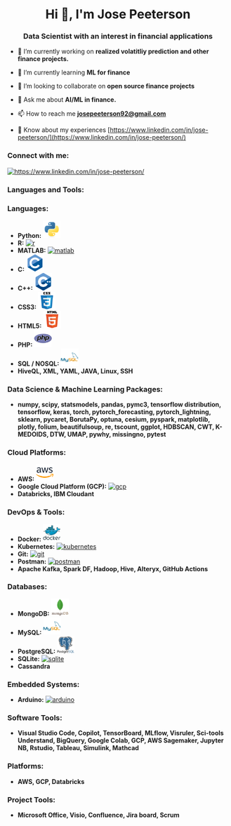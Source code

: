 <h1 align="center">Hi 👋, I'm Jose Peeterson</h1>
<h3 align="center">Data Scientist with an interest in financial applications</h3>

- 🔭 I’m currently working on **realized volatitliy prediction and other finance projects.**

- 🌱 I’m currently learning **ML for finance**

- 👯 I’m looking to collaborate on **open source finance projects**

- 💬 Ask me about **AI/ML in finance.**

- 📫 How to reach me **josepeeterson92@gmail.com**

- 📄 Know about my experiences [https://www.linkedin.com/in/jose-peeterson/](https://www.linkedin.com/in/jose-peeterson/)

<h3 align="left">Connect with me:</h3>
<p align="left">
<a href="https://linkedin.com/in/https://www.linkedin.com/in/jose-peeterson/" target="blank"><img align="center" src="https://raw.githubusercontent.com/rahuldkjain/github-profile-readme-generator/master/src/images/icons/Social/linked-in-alt.svg" alt="https://www.linkedin.com/in/jose-peeterson/" height="30" width="40" /></a>
</p>
<h3 align="left">Languages and Tools:</h3>

### Languages:
- **Python:** <a href="https://www.python.org" target="_blank" rel="noreferrer"><img src="https://raw.githubusercontent.com/devicons/devicon/master/icons/python/python-original.svg" alt="python" width="40" height="40"/></a>
- **R:** <a href="https://www.r-project.org/" target="_blank" rel="noreferrer"><img src="https://www.r-project.org/logo/Rlogo.svg" alt="r" width="40" height="40"/></a>
- **MATLAB:** <a href="https://www.mathworks.com/" target="_blank" rel="noreferrer"><img src="https://upload.wikimedia.org/wikipedia/commons/2/21/Matlab_Logo.png" alt="matlab" width="40" height="40"/></a>
- **C:** <a href="https://www.cprogramming.com/" target="_blank" rel="noreferrer"><img src="https://raw.githubusercontent.com/devicons/devicon/master/icons/c/c-original.svg" alt="c" width="40" height="40"/></a>
- **C++:** <a href="https://www.w3schools.com/cpp/" target="_blank" rel="noreferrer"><img src="https://raw.githubusercontent.com/devicons/devicon/master/icons/cplusplus/cplusplus-original.svg" alt="cplusplus" width="40" height="40"/></a>
- **CSS3:** <a href="https://www.w3schools.com/css/" target="_blank" rel="noreferrer"><img src="https://raw.githubusercontent.com/devicons/devicon/master/icons/css3/css3-original-wordmark.svg" alt="css3" width="40" height="40"/></a>
- **HTML5:** <a href="https://www.w3.org/html/" target="_blank" rel="noreferrer"><img src="https://raw.githubusercontent.com/devicons/devicon/master/icons/html5/html5-original-wordmark.svg" alt="html5" width="40" height="40"/></a>
- **PHP:** <a href="https://www.php.net" target="_blank" rel="noreferrer"><img src="https://raw.githubusercontent.com/devicons/devicon/master/icons/php/php-original.svg" alt="php" width="40" height="40"/></a>
- **SQL / NOSQL:** <a href="https://www.mysql.com/" target="_blank" rel="noreferrer"><img src="https://raw.githubusercontent.com/devicons/devicon/master/icons/mysql/mysql-original-wordmark.svg" alt="mysql" width="40" height="40"/></a>
- **HiveQL, XML, YAML, JAVA, Linux, SSH**

### Data Science & Machine Learning Packages:
- **numpy, scipy, statsmodels, pandas, pymc3, tensorflow distribution, tensorflow, keras, torch, pytorch_forecasting, pytorch_lightning, sklearn, pycaret, BorutaPy, optuna, cesium, pyspark, matplotlib, plotly, folium, beautifulsoup, re, tscount, ggplot, HDBSCAN, CWT, K-MEDOIDS, DTW, UMAP, pywhy, missingno, pytest**

### Cloud Platforms:
- **AWS:** <a href="https://aws.amazon.com" target="_blank" rel="noreferrer"><img src="https://raw.githubusercontent.com/devicons/devicon/master/icons/amazonwebservices/amazonwebservices-original-wordmark.svg" alt="aws" width="40" height="40"/></a>
- **Google Cloud Platform (GCP):** <a href="https://cloud.google.com" target="_blank" rel="noreferrer"><img src="https://www.vectorlogo.zone/logos/google_cloud/google_cloud-icon.svg" alt="gcp" width="40" height="40"/></a>
- **Databricks, IBM Cloudant**

### DevOps & Tools:
- **Docker:** <a href="https://www.docker.com/" target="_blank" rel="noreferrer"><img src="https://raw.githubusercontent.com/devicons/devicon/master/icons/docker/docker-original-wordmark.svg" alt="docker" width="40" height="40"/></a>
- **Kubernetes:** <a href="https://kubernetes.io" target="_blank" rel="noreferrer"><img src="https://www.vectorlogo.zone/logos/kubernetes/kubernetes-icon.svg" alt="kubernetes" width="40" height="40"/></a>
- **Git:** <a href="https://git-scm.com/" target="_blank" rel="noreferrer"><img src="https://www.vectorlogo.zone/logos/git-scm/git-scm-icon.svg" alt="git" width="40" height="40"/></a>
- **Postman:** <a href="https://postman.com" target="_blank" rel="noreferrer"><img src="https://www.vectorlogo.zone/logos/getpostman/getpostman-icon.svg" alt="postman" width="40" height="40"/></a>
- **Apache Kafka, Spark DF, Hadoop, Hive, Alteryx, GitHub Actions**

### Databases:
- **MongoDB:** <a href="https://www.mongodb.com/" target="_blank" rel="noreferrer"><img src="https://raw.githubusercontent.com/devicons/devicon/master/icons/mongodb/mongodb-original-wordmark.svg" alt="mongodb" width="40" height="40"/></a>
- **MySQL:** <a href="https://www.mysql.com/" target="_blank" rel="noreferrer"><img src="https://raw.githubusercontent.com/devicons/devicon/master/icons/mysql/mysql-original-wordmark.svg" alt="mysql" width="40" height="40"/></a>
- **PostgreSQL:** <a href="https://www.postgresql.org" target="_blank" rel="noreferrer"><img src="https://raw.githubusercontent.com/devicons/devicon/master/icons/postgresql/postgresql-original-wordmark.svg" alt="postgresql" width="40" height="40"/></a>
- **SQLite:** <a href="https://www.sqlite.org/" target="_blank" rel="noreferrer"><img src="https://www.vectorlogo.zone/logos/sqlite/sqlite-icon.svg" alt="sqlite" width="40" height="40"/></a>
- **Cassandra**

### Embedded Systems:
- **Arduino:** <a href="https://www.arduino.cc/" target="_blank" rel="noreferrer"><img src="https://cdn.worldvectorlogo.com/logos/arduino-1.svg" alt="arduino" width="40" height="40"/></a>

### Software Tools:
- **Visual Studio Code, Copilot, TensorBoard, MLflow, Visruler, Sci-tools Understand, BigQuery, Google Colab, GCP, AWS Sagemaker, Jupyter NB, Rstudio, Tableau, Simulink, Mathcad**

### Platforms:
- **AWS, GCP, Databricks**

### Project Tools:
- **Microsoft Office, Visio, Confluence, Jira board, Scrum**
